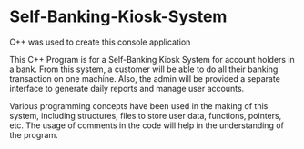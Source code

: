 # Self-Banking-Kiosk-System
C++ was used to create this console application

This C++ Program is for a Self-Banking Kiosk System for account holders in a bank.
From this system, a customer will be able to do all their banking transaction on one machine. Also, the admin will be provided a separate interface to generate daily reports and manage user accounts.
             
Various programming concepts have been used in the making of this system, including structures, files to store user data, functions, pointers, etc. The usage of comments in the code will help in the understanding of the program.
